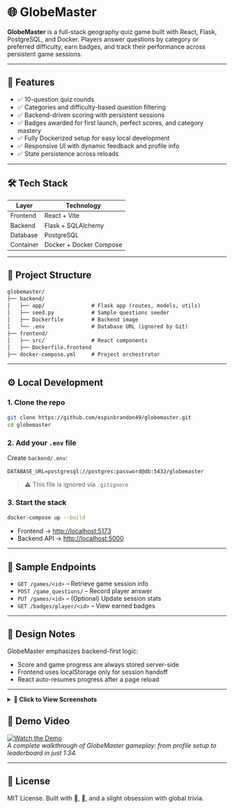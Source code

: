 # 🌐 GlobeMaster

**GlobeMaster** is a full-stack geography quiz game built with React, Flask, PostgreSQL, and Docker. Players answer questions by category or preferred difficulty, earn badges, and track their performance across persistent game sessions.

---

## 🚀 Features

- ✅ 10-question quiz rounds
- ✅ Categories and difficulty-based question filtering
- ✅ Backend-driven scoring with persistent sessions
- ✅ Badges awarded for first launch, perfect scores, and category mastery
- ✅ Fully Dockerized setup for easy local development
- ✅ Responsive UI with dynamic feedback and profile info
- ✅ State persistence across reloads

---

## 🛠️ Tech Stack

| Layer     | Technology                         |
|-----------|-------------------------------------|
| Frontend  | React + Vite                       |
| Backend   | Flask + SQLAlchemy                 |
| Database  | PostgreSQL                         |
| Container | Docker + Docker Compose            |

---

## 🧩 Project Structure

```
globemaster/
├── backend/
│   ├── app/               # Flask app (routes, models, utils)
│   ├── seed.py            # Sample questions seeder
│   ├── Dockerfile         # Backend image
│   └── .env               # Database URL (ignored by Git)
├── frontend/
│   ├── src/               # React components
│   ├── Dockerfile.frontend
├── docker-compose.yml     # Project orchestrator
```

---

## ⚙️ Local Development

### 1. Clone the repo

```bash
git clone https://github.com/espinbrandon49/globemaster.git
cd globemaster
```

### 2. Add your `.env` file

Create `backend/.env`:

```
DATABASE_URL=postgresql://postgres:password@db:5432/globemaster
```

> ⚠️ This file is ignored via `.gitignore`

### 3. Start the stack

```bash
docker-compose up --build
```

- Frontend → [http://localhost:5173](http://localhost:5173)
- Backend API → [http://localhost:5000](http://localhost:5000)

---

## 🧪 Sample Endpoints

- `GET /games/<id>` – Retrieve game session info
- `POST /game_questions/` – Record player answer
- `PUT /games/<id>` – (Optional) Update session stats
- `GET /badges/player/<id>` – View earned badges

---

## 🧠 Design Notes

GlobeMaster emphasizes backend-first logic:
- Score and game progress are always stored server-side
- Frontend uses localStorage only for session handoff
- React auto-resumes progress after a page reload

---

<details>
<summary><strong>📸 Click to View Screenshots</strong></summary>
<br>

<h3>🎯 Question Screen</h3>
<img src="docs/question_screen.png" alt="Question Screen" width="700"/>
<p><em>Live gameplay screen showing the question prompt, selected category and difficulty, and an input field for the player’s answer.</em></p>

<h3>📊 End-of-Mission Summary</h3>
<img src="docs/end_of_mission_summary.png" alt="End of Mission Summary" width="700"/>
<p><em>End-of-mission debrief displaying questions answered, correct responses, and calculated accuracy.</em></p>

<h3>🏆 Top Session Scores Leaderboard</h3>
<img src="docs/top_session_scores.png" alt="Top Session Scores" width="700"/>
<p><em>Leaderboard view ranking players by session performance, highlighting competitive scoring and replay value.</em></p>

<h3>🪪 Commander Profile Creation</h3>
<img src="docs/playerform.png" alt="Player Form" width="700"/>
<p><em>Create-player screen where users input their call sign, choose a training intensity (difficulty), and assign a random avatar codename.</em></p>

<h3>📐 Entity Relationship Diagram (ERD)</h3>
<a href="docs/globemaster_erd.pdf">📄 View ERD PDF</a>
<p><em>Visual map of all core database entities and their relationships, designed in draw.io and used for backend schema planning.</em></p>

</details>

## 🎥 Demo Video

[![Watch the Demo](https://img.youtube.com/vi/WIwkGwSnizs/0.jpg)](https://youtu.be/WIwkGwSnizs)  
*A complete walkthrough of GlobeMaster gameplay: from profile setup to leaderboard in just 1:34.*

---

## 📜 License

MIT License. Built with 🚀, 🧠, and a slight obsession with global trivia.
